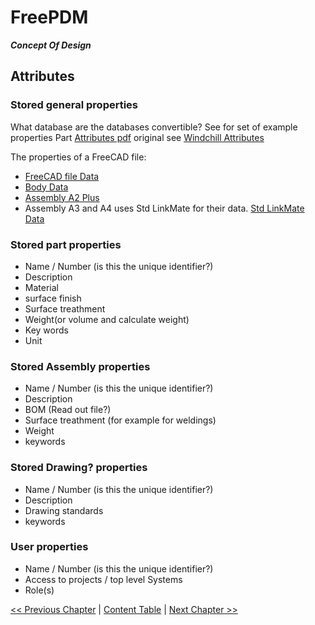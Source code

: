 # FreePDM
***Concept Of Design***

## Attributes

### Stored general properties
What database are the databases convertible?
See for set of example properties Part [Attributes pdf](PartAttributes.pdf) original see [Windchill Attributes](https://support.ptc.com/help/windchill/wc110_hc/whc_en/index.html#page/Windchill_Help_Center%2FPMPartAttributesRef.html)

The properties of a FreeCAD file: 
- [FreeCAD file Data](https://wiki.freecadweb.org/Std_Part#Data)
- [Body Data](https://wiki.freecadweb.org/PartDesign_Body#Hidden_properties_Data)
- [Assembly A2 Plus](https://wiki.freecadweb.org/A2plus_Workbench#Assembly_Structure)
- Assembly A3 and A4 uses Std LinkMate for their data.
[Std LinkMate Data](https://wiki.freecadweb.org/Std_LinkMake#Data)

### Stored part properties

- Name / Number (is this the unique identifier?)
- Description
- Material
- surface finish
- Surface treathment
- Weight(or volume and calculate weight)
- Key words
- Unit

### Stored Assembly properties

- Name / Number (is this the unique identifier?)
- Description
- BOM (Read out file?)
- Surface treathment (for example for weldings)
- Weight
- keywords

### Stored Drawing? properties

- Name / Number (is this the unique identifier?)
- Description
- Drawing standards
- keywords

### User properties
- Name / Number (is this the unique identifier?)
- Access to projects / top level Systems
- Role(s)

[<< Previous Chapter](FreePDM_03-DesignDecisions.md) | [Content Table](FreePDM_00-CoD.md) | [Next Chapter >>](FreePDM_04-Requirements.md)
